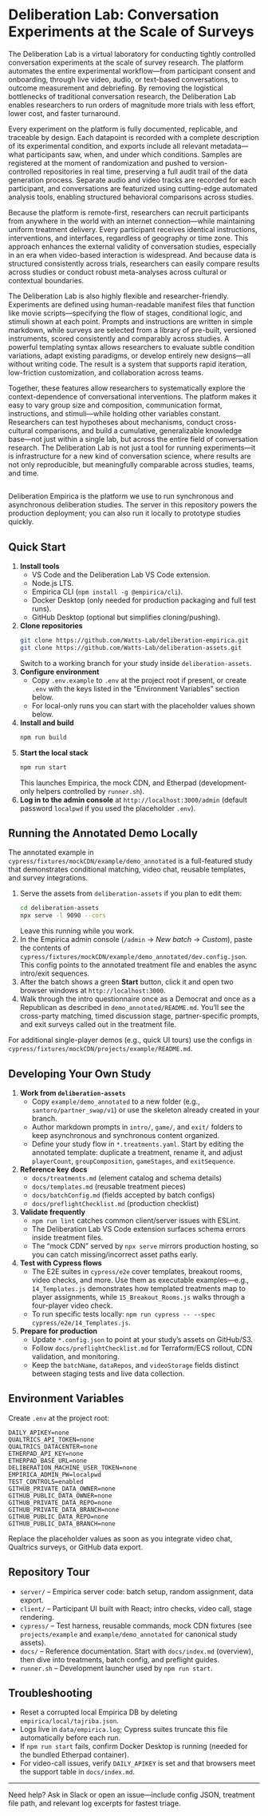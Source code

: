 # Deliberation Lab: Conversation Experiments at the Scale of Surveys

The Deliberation Lab is a virtual laboratory for conducting tightly controlled conversation experiments at the scale of survey research. The platform automates the entire experimental workflow—from participant consent and onboarding, through live video, audio, or text-based conversations, to outcome measurement and debriefing. By removing the logistical bottlenecks of traditional conversation research, the Deliberation Lab enables researchers to run orders of magnitude more trials with less effort, lower cost, and faster turnaround.

Every experiment on the platform is fully documented, replicable, and traceable by design. Each datapoint is recorded with a complete description of its experimental condition, and exports include all relevant metadata—what participants saw, when, and under which conditions. Samples are registered at the moment of randomization and pushed to version-controlled repositories in real time, preserving a full audit trail of the data generation process. Separate audio and video tracks are recorded for each participant, and conversations are featurized using cutting-edge automated analysis tools, enabling structured behavioral comparisons across studies.

Because the platform is remote-first, researchers can recruit participants from anywhere in the world with an internet connection—while maintaining uniform treatment delivery. Every participant receives identical instructions, interventions, and interfaces, regardless of geography or time zone. This approach enhances the external validity of conversation studies, especially in an era when video-based interaction is widespread. And because data is structured consistently across trials, researchers can easily compare results across studies or conduct robust meta-analyses across cultural or contextual boundaries.

The Deliberation Lab is also highly flexible and researcher-friendly. Experiments are defined using human-readable manifest files that function like movie scripts—specifying the flow of stages, conditional logic, and stimuli shown at each point. Prompts and instructions are written in simple markdown, while surveys are selected from a library of pre-built, versioned instruments, scored consistently and comparably across studies. A powerful templating syntax allows researchers to evaluate subtle condition variations, adapt existing paradigms, or develop entirely new designs—all without writing code. The result is a system that supports rapid iteration, low-friction customization, and collaboration across teams.

Together, these features allow researchers to systematically explore the context-dependence of conversational interventions. The platform makes it easy to vary group size and composition, communication format, instructions, and stimuli—while holding other variables constant. Researchers can test hypotheses about mechanisms, conduct cross-cultural comparisons, and build a cumulative, generalizable knowledge base—not just within a single lab, but across the entire field of conversation research. The Deliberation Lab is not just a tool for running experiments—it is infrastructure for a new kind of conversation science, where results are not only reproducible, but meaningfully comparable across studies, teams, and time.

##

Deliberation Empirica is the platform we use to run synchronous and asynchronous deliberation studies. The server in this repository powers the production deployment; you can also run it locally to prototype studies quickly.

## Quick Start

1. **Install tools**
   - VS Code and the Deliberation Lab VS Code extension.
   - Node.js LTS.
   - Empirica CLI (`npm install -g @empirica/cli`).
   - Docker Desktop (only needed for production packaging and full test runs).
   - GitHub Desktop (optional but simplifies cloning/pushing).
2. **Clone repositories**
   ```bash
   git clone https://github.com/Watts-Lab/deliberation-empirica.git
   git clone https://github.com/Watts-Lab/deliberation-assets.git
   ```
   Switch to a working branch for your study inside `deliberation-assets`.
3. **Configure environment**
   - Copy `.env.example` to `.env` at the project root if present, or create `.env` with the keys listed in the “Environment Variables” section below.
   - For local-only runs you can start with the placeholder values shown below.
4. **Install and build**
   ```bash
   npm run build
   ```
5. **Start the local stack**
   ```bash
   npm run start
   ```
   This launches Empirica, the mock CDN, and Etherpad (development-only helpers controlled by `runner.sh`).
6. **Log in to the admin console** at `http://localhost:3000/admin` (default password `localpwd` if you used the placeholder `.env`).

## Running the Annotated Demo Locally

The annotated example in `cypress/fixtures/mockCDN/example/demo_annotated` is a full-featured study that demonstrates conditional matching, video chat, reusable templates, and survey integrations.

1. Serve the assets from `deliberation-assets` if you plan to edit them:
   ```bash
   cd deliberation-assets
   npx serve -l 9090 --cors
   ```
   Leave this running while you work.
2. In the Empirica admin console (`/admin` → _New batch_ → _Custom_), paste the contents of `cypress/fixtures/mockCDN/example/demo_annotated/dev.config.json`. This config points to the annotated treatment file and enables the async intro/exit sequences.
3. After the batch shows a green **Start** button, click it and open two browser windows at `http://localhost:3000`.
4. Walk through the intro questionnaire once as a Democrat and once as a Republican as described in `demo_annotated/README.md`. You’ll see the cross-party matching, timed discussion stage, partner-specific prompts, and exit surveys called out in the treatment file.

For additional single-player demos (e.g., quick UI tours) use the configs in `cypress/fixtures/mockCDN/projects/example/README.md`.

## Developing Your Own Study

1. **Work from `deliberation-assets`**
   - Copy `example/demo_annotated` to a new folder (e.g., `santoro/partner_swap/v1`) or use the skeleton already created in your branch.
   - Author markdown prompts in `intro/`, `game/`, and `exit/` folders to keep asynchronous and synchronous content organized.
   - Define your study flow in `*.treatments.yaml`. Start by editing the annotated template: duplicate a treatment, rename it, and adjust `playerCount`, `groupComposition`, `gameStages`, and `exitSequence`.
2. **Reference key docs**
   - `docs/treatments.md` (element catalog and schema details)
   - `docs/templates.md` (reusable treatment pieces)
   - `docs/batchConfig.md` (fields accepted by batch configs)
   - `docs/preflightChecklist.md` (production checklist)
3. **Validate frequently**
   - `npm run lint` catches common client/server issues with ESLint.
   - The Deliberation Lab VS Code extension surfaces schema errors inside treatment files.
   - The “mock CDN” served by `npx serve` mirrors production hosting, so you can catch missing/incorrect asset paths early.
4. **Test with Cypress flows**
   - The E2E suites in `cypress/e2e` cover templates, breakout rooms, video checks, and more. Use them as executable examples—e.g., `14_Templates.js` demonstrates how templated treatments map to player assignments, while `15_Breakout_Rooms.js` walks through a four-player video check.
   - To run specific tests locally: `npm run cypress -- --spec cypress/e2e/14_Templates.js`.
5. **Prepare for production**
   - Update `*.config.json` to point at your study’s assets on GitHub/S3.
   - Follow `docs/preflightChecklist.md` for Terraform/ECS rollout, CDN validation, and monitoring.
   - Keep the `batchName`, `dataRepos`, and `videoStorage` fields distinct between staging tests and live data collection.

## Environment Variables

Create `.env` at the project root:

```
DAILY_APIKEY=none
QUALTRICS_API_TOKEN=none
QUALTRICS_DATACENTER=none
ETHERPAD_API_KEY=none
ETHERPAD_BASE_URL=none
DELIBERATION_MACHINE_USER_TOKEN=none
EMPIRICA_ADMIN_PW=localpwd
TEST_CONTROLS=enabled
GITHUB_PRIVATE_DATA_OWNER=none
GITHUB_PUBLIC_DATA_OWNER=none
GITHUB_PRIVATE_DATA_REPO=none
GITHUB_PRIVATE_DATA_BRANCH=none
GITHUB_PUBLIC_DATA_REPO=none
GITHUB_PUBLIC_DATA_BRANCH=none
```

Replace the placeholder values as soon as you integrate video chat, Qualtrics surveys, or GitHub data export.

## Repository Tour

- `server/` – Empirica server code: batch setup, random assignment, data export.
- `client/` – Participant UI built with React; intro checks, video call, stage rendering.
- `cypress/` – Test harness, reusable commands, mock CDN fixtures (see `projects/example` and `example/demo_annotated` for canonical study assets).
- `docs/` – Reference documentation. Start with `docs/index.md` (overview), then dive into treatments, batch config, and preflight guides.
- `runner.sh` – Development launcher used by `npm run start`.

## Troubleshooting

- Reset a corrupted local Empirica DB by deleting `empirica/local/tajriba.json`.
- Logs live in `data/empirica.log`; Cypress suites truncate this file automatically before each run.
- If `npm run start` fails, confirm Docker Desktop is running (needed for the bundled Etherpad container).
- For video-call issues, verify `DAILY_APIKEY` is set and that browsers meet the support table in `docs/index.md`.

---

Need help? Ask in Slack or open an issue—include config JSON, treatment file path, and relevant log excerpts for fastest triage.
